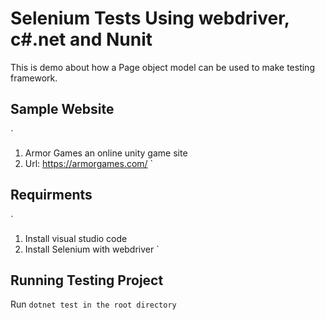 # Selenium Tests Using webdriver, c#.net and Nunit 

This is demo about how a Page object model can be used to make testing framework.

## Sample Website
 `
 1) Armor Games an online unity game site
 2) Url: https://armorgames.com/
 `

## Requirments
 `
 1) Install visual studio code
 2) Install Selenium with webdriver
 `

## Running Testing Project

Run `dotnet test in the root directory` 


